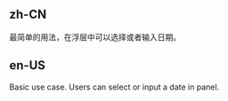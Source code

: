## zh-CN

最简单的用法，在浮层中可以选择或者输入日期。

## en-US

Basic use case. Users can select or input a date in panel.
